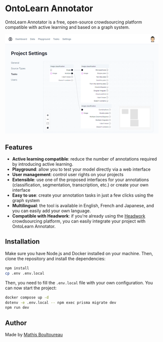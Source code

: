 # OntoLearn Annotator

OntoLearn Annotator is a free, open-source crowdsourcing platform compatible with active learning and based on a graph system.

![Preview of graph system](docs/img/screenshot.png)

## Features

- **Active learning compatible**: reduce the number of annotations required by introducing active learning.
- **Playground**: allow you to test your model directly via a web interface
- **User management**: control user rights on your projects
- **Extensible**: use one of the proposed interfaces for your annotations (classification, segmentation, transcription, etc.) or create your own interface
- **Easy to use**: create your annotation tasks in just a few clicks using the graph system
- **Multilingual**: the tool is available in English, French and Japanese, and you can easily add your own language.
- **Compatible with Headwork**: if you're already using the [Headwork](https://headwork.irisa.fr/headwork/) crowdsourcing platform, you can easily integrate your project with OntoLearn Annotator.

## Installation

Make sure you have Node.js and Docker installed on your machine. Then, clone the repository and install the dependencies:

```bash
npm install
cp .env .env.local
```

Then, you need to fill the `.env.local` file with your own configuration. You can now start the project:

```bash
docker compose up -d
dotenv -e .env.local -- npm exec prisma migrate dev
npm run dev
```

## Author

Made by [Mathis Boultoureau](https://github.com/mboultoureau)